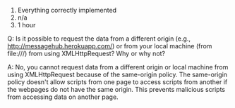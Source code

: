 1. Everything correctly implemented
2. n/a
3. 1 hour

Q: Is it possible to request the data from a different origin (e.g., http://messagehub.herokuapp.com/) or from your local machine (from file:///) from using XMLHttpRequest? Why or why not?

A: No, you cannot request data from a different origin or local machine from
 using XMLHttpRequest because of the same-origin policy. The same-origin 
 policy doesn't allow scripts from one page to access scripts from another
 if the webpages do not have the same origin. This prevents malicious
 scripts from accessing data on another page.
